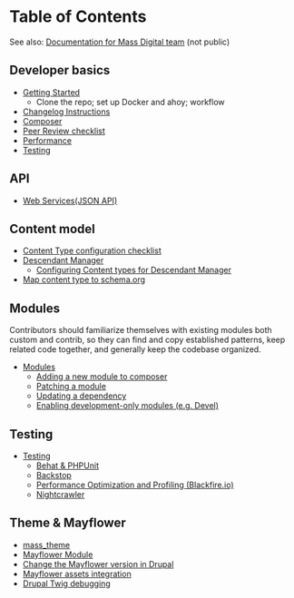 # Table of Contents
See also: [Documentation for Mass Digital team](https://github.com/massgov/massgov-internal-docs/blob/master/README.md) (not public)

## Developer basics
- [Getting Started](https://github.com/massgov/openmass#getting-started)
  - Clone the repo; set up Docker and ahoy; workflow
- [Changelog Instructions](changelog_instructions.md)
- [Composer](composer.md)
- [Peer Review checklist](peer_review_checklist.md)
- [Performance](performance.md)
- [Testing](testing.md)

## API
- [Web Services(JSON API)](webservices.md)

## Content model
- [Content Type configuration checklist](content-type-checklist.md)
- [Descendant Manager](descendant-manager.md)
  - [Configuring Content types for Descendant Manager](https://github.com/massgov/openmass/blob/develop/docs/descendant-manager.md#adding-and-updating-content-types)
- [Map content type to schema.org](schema.org_mapping.md)


## Modules
Contributors should familiarize themselves with existing modules both custom and contrib, so they can find and copy established patterns, keep related code together, and generally keep the codebase organized.
-  [Modules](modules.md)
   - [Adding a new module to composer](modules.md#adding-a-new-module-to-composer)
   - [Patching a module](modules.md#patching-a-module)
   - [Updating a dependency](modules.md#updating-a-dependency)
   - [Enabling development-only modules (e.g. Devel)](modules.md#enabling-development-only-modules-eg-devel)


## Testing
- [Testing](testing.md)
  - [Behat & PHPUnit](https://github.com/massgov/openmass/blob/develop/docs/testing.md#tests-run-on-every-pr)
  - [Backstop](https://github.com/massgov/openmass/blob/develop/backstop/README.md)
  - [Performance Optimization and Profiling (Blackfire.io)](performance.md)
  - [Nightcrawler](https://github.com/massgov/openmass/blob/develop/.circleci/nightcrawler/README.md)

## Theme & Mayflower
- [mass_theme](https://github.com/massgov/openmass/blob/develop/docroot/themes/custom/mass_theme/README.md)
- [Mayflower Module](https://github.com/massgov/openmass/blob/develop/docroot/modules/custom/mayflower/README.md)
- [Change the Mayflower version in Drupal](mayflower.md)
- [Mayflower assets integration](mayflower_assets.md)
- [Drupal Twig debugging](drupal_xdebug.md)
